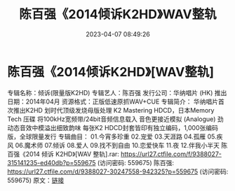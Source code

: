 ﻿---
title: 陈百强《2014倾诉K2HD》WAV整轨
date: 2023-04-07 08:49:26
categories: WAV车载音乐、镜像
tags: 华语中文
---
# 陈百强《2014倾诉K2HD》[WAV整轨]

专辑名称：倾诉(限量版K2HD)
专辑艺人：陈百强
发行公司：华纳唱片 (HK)
推出日期：2014年04月
资源格式：正版低速原抓WAV+CUE
专辑简介：
华纳唱片首次推出K2HD 划时代顶级发烧母版处理
K2 Mastering HDCD，日本Memory Tech 压碟
将100kHz宽频带/24bit音频信息载入
音色更接近模拟 (Analogue) 劲动态音效中模溢出细致韵味
每张K2 HDCD封套皆印有独立编码，1,000张编码版，全球限量发行
专辑曲目：
01.今宵多珍重
02.宠爱
03.天涯路
04.孤雁
05.疾风
06.魔术师
07.倾诉
08.爱人
09.找不到自由
10.恋爱快车
11.夜
12.伴我小半天
陈百强《2014 倾诉 K2HD》[WAV 整轨].rar: https://url27.ctfile.com/f/9388027-315141235-ed40db?p=559675
(访问密码: 559675)
陈百强: https://url27.ctfile.com/d/9388027-30247558-942325?p=559675
(访问密码: 559675)
原文：[链接](https://blog.sina.com.cn/s/blog_1647c7e76010311bx.html)